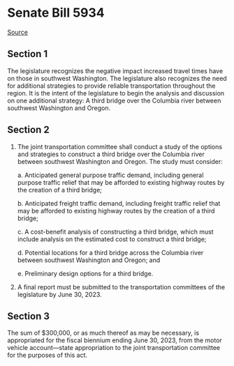 # Senate Bill 5934

[Source](http://lawfilesext.leg.wa.gov/biennium/2021-22/Xml/Bills/Senate%20Bills/5934.xml)
## Section 1
The legislature recognizes the negative impact increased travel times have on those in southwest Washington. The legislature also recognizes the need for additional strategies to provide reliable transportation throughout the region. It is the intent of the legislature to begin the analysis and discussion on one additional strategy: A third bridge over the Columbia river between southwest Washington and Oregon.


## Section 2
1. The joint transportation committee shall conduct a study of the options and strategies to construct a third bridge over the Columbia river between southwest Washington and Oregon. The study must consider:

    a. Anticipated general purpose traffic demand, including general purpose traffic relief that may be afforded to existing highway routes by the creation of a third bridge;

    b. Anticipated freight traffic demand, including freight traffic relief that may be afforded to existing highway routes by the creation of a third bridge;

    c. A cost-benefit analysis of constructing a third bridge, which must include analysis on the estimated cost to construct a third bridge;

    d. Potential locations for a third bridge across the Columbia river between southwest Washington and Oregon; and

    e. Preliminary design options for a third bridge.

2. A final report must be submitted to the transportation committees of the legislature by June 30, 2023.


## Section 3
The sum of $300,000, or as much thereof as may be necessary, is appropriated for the fiscal biennium ending June 30, 2023, from the motor vehicle account—state appropriation to the joint transportation committee for the purposes of this act.

